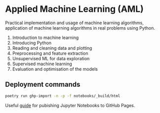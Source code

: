 # Applied Machine Learning (AML)

Practical implementation and usage of machine learning algorithms, application of machine learning algorithms in real problems using Python.

<ol>
<li>Introduction to machine learning</li>
<li>Introducing Python</li>
  <li>  Reading and cleaning data and plotting</li>
<li>Preprocessing and feature extraction</li>
  <li>  Unsupervised ML for data exploration</li>
  <li>Supervised machine learning</li>
<li>Evaluation and optimisation of the models</li>
</ol>

## Deployment commands
```bash
poetry run ghp-import -n -p -f notebooks/_build/html
```

Useful [guide](https://medium.com/@dr.junghoonson/simplest-way-to-publish-your-jupyter-notebooks-on-the-open-web-using-jupyter-book-and-github-pages-eea144031d6f) for pubishing Jupyter Notebooks to GitHub Pages.
